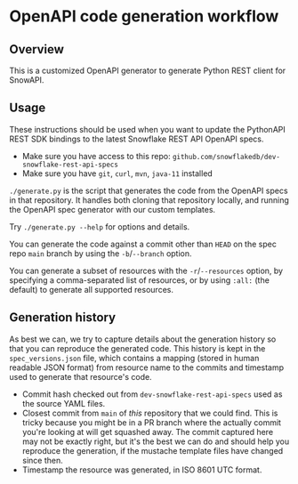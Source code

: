 # OpenAPI code generation workflow

## Overview
This is a customized OpenAPI generator to generate Python REST client for SnowAPI.

## Usage

These instructions should be used when you want to update the PythonAPI REST
SDK bindings to the latest Snowflake REST API OpenAPI specs.

* Make sure you have access to this repo: `github.com/snowflakedb/dev-snowflake-rest-api-specs`
* Make sure you have `git`, `curl`, `mvn`, `java-11` installed

`./generate.py` is the script that generates the code from the OpenAPI specs
in that repository.  It handles both cloning that repository locally, and
running the OpenAPI spec generator with our custom templates.

Try `./generate.py --help` for options and details.

You can generate the code against a commit other than `HEAD` on the spec repo
`main` branch by using the `-b`/`--branch` option.

You can generate a subset of resources with the `-r`/`--resources` option, by
specifying a comma-separated list of resources, or by using `:all:` (the
default) to generate all supported resources.

## Generation history

As best we can, we try to capture details about the generation history so that
you can reproduce the generated code.  This history is kept in the
`spec_versions.json` file, which contains a mapping (stored in human readable
JSON format) from resource name to the commits and timestamp used to generate
that resource's code.

* Commit hash checked out from `dev-snowflake-rest-api-specs` used as the
  source YAML files.
* Closest commit from `main` of *this* repository that we could find.  This is
  tricky because you might be in a PR branch where the actually commit you're
  looking at will get squashed away.  The commit captured here may not be
  exactly right, but it's the best we can do and should help you reproduce the
  generation, if the mustache template files have changed since then.
* Timestamp the resource was generated, in ISO 8601 UTC format.
